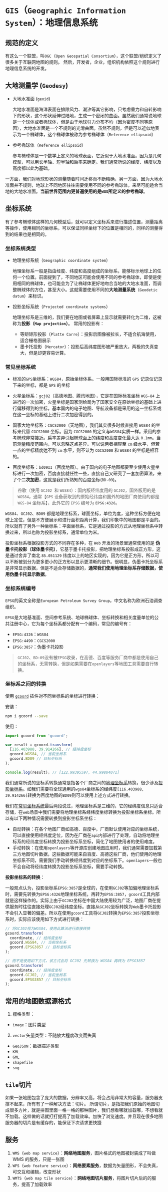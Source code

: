 # `GIS`（`Geographic Information System`）：地理信息系统

## 规范的定义

有这么一个联盟，叫`OGC`（`Open Geospatial Consortium`），这个联盟/组织定义了很多关于互联网地图的规则。
然后，开发者，企业，组织机构依照这个规则进行地理信息系统的开发。

## 大地测量学 (`Geodesy`)

- 大地水准面 (`geoid`)

  大地水准面是海洋表面在排除风力、潮汐等其它影响，只考虑重力和自转影响下的形状，这个形状延伸过陆地，生成一个密闭的曲面。虽然我们通常说地球是一个球体或者椭球体，但是由于地球引力分布不均（因为密度不同等原因），大地水准面是一个不规则的光滑曲面。虽然不规则，但是可以近似地表示为一个椭球体，这个椭球体被称为参考椭球体（`Reference ellipsoid`）

- 参考椭球体（`Reference ellipsoid`）

  参考椭球体是一个数学上定义的地球表面，它近似于大地水准面。因为是几何模型，可以用长半轴、短半轴和扁率来确定。我们通常所说的经度、纬度以及高度都以此为基础。

一方面，我们对地球形状的测量随着时间迁移而不断精确，另一方面，因为大地水准面并不规则，地球上不同地区往往需要使用不同的参考椭球体，来尽可能适合当地的大地水准面。**当前世界范围内更普遍使用的是`WGS`所定义的参考椭球**。

## 坐标系统

有了参考椭球体这样的几何模型后，就可以定义坐标系来进行描述位置，测量距离等操作，使用相同的坐标系，可以保证同样坐标下的位置是相同的，同样的测量得到的结果也是相同的。

### 坐标系统类型

- 地理坐标系统（`Geographic coordinate system`）

  地理坐标系一般是指由经度、纬度和高度组成的坐标系，能够标示地球上的任何一个位置。前面提到了，不同地区可能会使用不同的参考椭球体，即使是使用相同的椭球体，也可能会为了让椭球体更好地吻合当地的大地水准面，而调整椭球体的方位，甚至大小。这就需要使用不同的**大地测量系统**（`Geodetic datum`）来标识。

- 投影坐标系统（`Projected coordinate systems`）

  地理坐标系是三维的，我们要在地图或者屏幕上显示就需要转化为二维，这被称为**投影（`Map projection`）**。
  常用的投影有：

  - 等矩矩形投影（`Platte Carre`）：投影后图像被拉长，不适合航海使用，适合栅格图展示
  - 墨卡托投影（`Mercator`）：投影后高纬度图形被严重放大，两极的失真变大，但是却更容易计算。

### 常见坐标系统

- 标准的`GPS`坐标系：`WGS84`，原始坐标体系。一般用国际标准的 `GPS` 记录仪记录下来的坐标，都是 `GPS` 的坐标

- 火星坐标系：`gcj02`（高德地图、腾讯地图），它是在国际标准坐标 `WGS-84` 上进行的一次加密，火星坐标是国家测绘局为了国家安全在原始坐标的基础上进行偏移得到的坐标，基本国内的电子地图、导航设备都是采用的这一坐标系或在这一坐标的基础上进行二次加密得到的。

- 国家大地坐标系：`CGCS2000`（天地图），我们其实很多时候直接用 `WGS84` 的坐标来代替 `CGCS2000` 坐标。因为 `CGCS2000` 的定义与`WGS84`实质一样。采用的参考椭球非常接近。扁率差异引起椭球面上的纬度和高度变化最大达 `0.1mm`。当前测量精度范围内，可以忽略这点差异。可以说两者相容至 `cm` 级水平，但若一点的坐标精度达不到 `cm` 水平，则不认为 `CGCS2000` 和 `WGS84` 的坐标是相容的。

- 百度坐标系：`bd09II`（百度地图）。由于国内的电子地图都要至少使用火星坐标进行一次加密，百度直接就任性一些，直接自己又研究了一套加密算法，来了个**二次加密**，这就是我们所熟知的百度坐标(`BD-09`)。

> 谷歌（使用 `GCJ02 `和 `WGS84`）：国内版经纬度用的 `GCJ02`，国外版用的是`WGS84`，通常【`GPS` 设备获取到的原始经纬度和国外的地图厂商使用的都是 `WGS-84` 坐标系】，此外它的 `EPSG` 编号为 **`EPSG:4326`**。

`WGS84`、`GCJ02`、`BD09` 都是地理坐标系，球面坐标，单位为度，这种坐标方便在地球上定位，但是不方便展示和进行面积距离计算，我们印象中的地图都是平面的。所以就有了另外一种坐标系：平面坐标系，它是通过投影的方式从地理坐标系中转换过来，所以也称为投影坐标系，通常单位为米。

投影坐标系根据投影方式的不同存在多种，在 `Web` 开发的场景里通常使用的是 **伪墨卡托投影（球体墨卡托）**，它基于墨卡托投影，把地理坐标系投影成正方形，这是通过舍弃了南北 `85.051129` 纬度以上的地区实现的，因为它是正方形，所以可以不断被划分为更多更小的正方形以显示更清晰的细节。很明显，伪墨卡托坐标系是非常显示数据，但是不适合存储数据的，**通常我们使用地理坐标系存储数据，使用伪墨卡托显示数据**。

### 坐标系统编号

`EPSG`的英文全称是`European Petroleum Survey Group`，中文名称为欧洲石油调查组织。

`EPSG`是大地基准面、空间参考系统、地球椭球体、坐标转换和相关度量单位的公共注册中心，它为每个坐标系都分配有一个编码，常见的编号有：

- `EPSG:4326`：`WGS84`
- `EPSG:4490`：`CGCS2000`
- `EPSG:3857`：伪墨卡托投影

> `GCJ02`、`BD:09`没有被`EPSG`收录，在高德、百度等服务厂商中都是使用自己的坐标系，无需转换，但是如果需要在`openlayers`等地图工具需要自行转换。

### 坐标系之间的转换

使用 [`gcoord`](https://www.npmjs.com/package/gcoord) 插件对不同坐标系的坐标进行转换：

安装：

```bash
npm i gcoord --save
```

使用：

```js
import gcoord from 'gcoord';

var result = gcoord.transform(
  [116.403988, 39.914266], // 经纬度坐标
  gcoord.WGS84, // 当前坐标系
  gcoord.BD09 // 目标坐标系
);

console.log(result); // [122.99395597, 44.99804071]
```

我们通常所说的坐标系转换通常是指各个厂商之间的[地理坐标系](#坐标系统类型)转换，很少涉及[投影坐标系](#坐标系统类型)。如我们需要将全球通用的`wgs84`坐标系的经纬度`[116.403988, 39.914266]`转换为百度地图的`BD09`则可以使用上述方式进行转换。

我们在[常见坐标系统](#常见坐标系统)最后两段说过，地理坐标系是三维的，它的经纬度信息只适合存储，在`web`场景中我们需要将地理坐标系经纬度坐标转换为投影坐标系坐标。所以有以下两种情况需要转换到投影坐标系坐标：

- 自动转换：在各个地图厂商如高德、百度中，厂商默认使用对应的坐标系统，可以直接使用经纬度定位，因为在厂商在`api`内部进行了处理，自动将地理坐标系的经纬度坐标转换为投影坐标系坐标，简化了地图使用者的使用难度。
- 手动转换：在使用`openlayers`等开源库创建地图应用时，我们通常需要加载第三方地图切片数据，这些数据可能来自百度、高德这些厂商，他们使用的地理坐标系不同，需要我们手动转换经纬度到对应的坐标系下。`openlayers`一般也不会自动将经纬度转换为投影坐标系坐标，需要手动转换。

**投影坐标系的转换**：

一般观点认为，投影坐标系`EPSG:3857`是全球的，在使用`GCJ02`等加偏地理坐标系时，需要先转换为`EPSG:4326`地理坐标系统，再转为`EPSG:3857`，`gcoord`工具内部就是这样操作的。实际上由于`GCJ02`坐标在中国大陆使用较为广泛，地图厂商在提供服务时往往直接处理`GCJ02`经纬度坐标。直接从`GCJ02`坐标转换为`Web`墨卡托投影不会引入显著的偏差。所以在使用`gcoord`工具将`GCJ02`转换为`EPSG:3857`投影坐标系时，实际应该使用如下方式进行转换：

```js
// 将GCJ02视为WGS84，使用此算法进行直接转换
gcoord.transform(
  coordinate, // 经纬度坐标
  gcoord.WGS84, // 当前坐标系
  gcoord.EPSG3857 // 目标坐标系
);

// 而不是使用如下方式，该方式会将 GCJ02 先转换为 WGS84 再转为 EPSG3857
gcoord.transform(
  coordinate, // 经纬度坐标
  gcoord.GCJ02, // 当前坐标系
  gcoord.EPSG3857 // 目标坐标系
);
```

## 常用的地图数据源格式

1. 栅格类型：

- `image`：图片类型

2. `vector`矢量类型：不随放大程度改变而失真

- `GeoJSON`：数据描述类型
- `KML`
- `GML`
- `shapefile`
- `svg`

## `tile`切片

如果一张地图包含了庞大的数据，分辨率又高，将会占用非常大的容量，服务器支撑不起来，所有有了一种解决方法：切片。
所谓切片，是指把我们原始的地图切成很多方片，就是拼图里面一格一格的那种图片，我们想看哪就加载哪，不想看就不加载。这样做的话就打打提高了加载效率。加快了浏览速度。并且现在很多地图服务器的切片是有缓存的，能保证下次请求更快捷

## 服务

1. `WMS`（`web map service`）：**网络地图服务**，图片格式的地图被封装成了叫做 WMS 的服务，只是一张图
2. `WFS`（`web feature service`）：**网络要素服务**，数据为矢量图形，不会失真，可交互和编辑，改变形状
3. `WMTS`（`web map tile service`）：**网络地图切片服务**，将图片切片后的的服务，提高了加载效率
